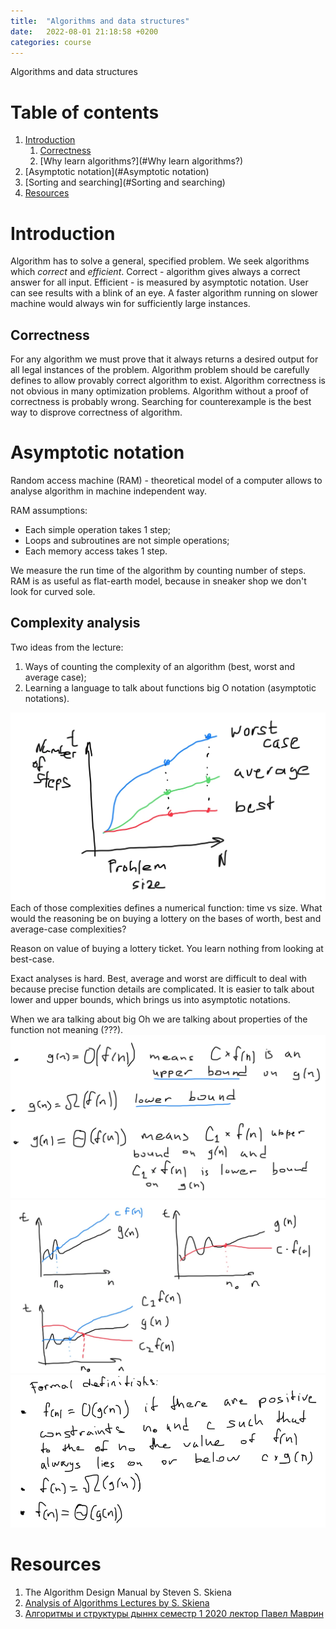 ```yaml
---
title:  "Algorithms and data structures"
date:   2022-08-01 21:18:58 +0200
categories: course
---
```

Algorithms and data structures

# Table of contents
1. [Introduction](#Introduction)
   1. [Correctness](#Correctness)
   1. [Why learn algorithms?](#Why learn algorithms?)
1. [Asymptotic notation](#Asymptotic notation)
1. [Sorting and searching](#Sorting and searching)
1. [Resources](#Resources)

# Introduction

Algorithm has to solve a general, specified problem. We seek algorithms which _correct_ and _efficient_.
Correct - algorithm gives always a correct answer for all input.
Efficient - is measured by asymptotic notation. User can see results with a blink of an eye.
A faster algorithm running on slower machine would always win for sufficiently large instances.

## Correctness

For any algorithm we must prove that it always returns a desired output for all legal instances of the problem.
Algorithm problem should be carefully defines to allow provably correct algorithm to exist.
Algorithm correctness is not obvious in many optimization problems.
Algorithm without a proof of correctness is probably wrong. Searching for counterexample is the best way to disprove 
correctness of algorithm.

# Asymptotic notation

Random access machine (RAM) - theoretical model of a computer allows to analyse algorithm in machine independent way.

RAM assumptions:
* Each simple operation takes 1 step;  
* Loops and subroutines are not simple operations;
* Each memory access takes 1 step.

We measure the run time of the algorithm by counting number of steps. 
RAM is as useful as flat-earth model, because in sneaker shop we don't look for curved sole.

## Complexity analysis

Two ideas from the lecture:

1. Ways of counting the complexity of an algorithm (best, worst and average case);
2. Learning a language to talk about functions big O notation (asymptotic notations). 

![](../assets/images/algorithms/skiena/alg_skiena-lecture-2-worst-case.webp)
Each of those complexities defines a numerical function: time vs size.
What would the reasoning be on buying a lottery on the bases of worth, best and average-case complexities?

Reason on value of buying a lottery ticket.
You learn nothing from looking at best-case.

Exact analyses is hard. Best, average and worst are difficult to deal with 
because precise function details are complicated. It is easier to talk about lower and upper bounds, 
which brings us into asymptotic notations.

When we ara talking about big Oh we are talking about properties of the function not meaning (???).
![](../assets/images/algorithms/skiena/alg_skiena-lecture-2-upper-lower-bounds.webp)
![](../assets/images/algorithms/skiena/alg_skiena-lecture-2-upper-lower-bound-graph.webp)
![](../assets/images/algorithms/skiena/alg_skiena-lecture-2-upper-lower-bounds-formal-definition.webp)


# Resources

1. The Algorithm Design Manual by Steven S. Skiena
1. [Analysis of Algorithms Lectures by S. Skiena](https://www3.cs.stonybrook.edu/~skiena/373/videos/)
1. [Алгоритмы и структуры дыннх семестр 1 2020 лектор Павел Маврин](https://www.youtube.com/playlist?list=PLrS21S1jm43jz48qjdfYNpuIPgL3lNJ_o)
